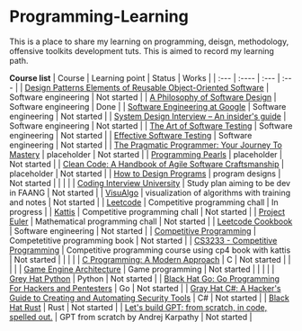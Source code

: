 # Programming-Learning
This is a place to share my learning on programming, deisgn, methodology, offensive toolkits development tuts. This is aimed to record my learning path.

**Course list**
| Course      | Learning point | Status     | Works	|
| :---        | :----          | :---       | :---	|
| [Design Patterns Elements of Reusable Object-Oriented Software](https://www.amazon.com/Design-Patterns-Elements-Reusable-Object-Oriented/dp/0201633612)	| Software engineering	| Not started	|
| [A Philosophy of Software Design](https://www.amazon.com/Philosophy-Software-Design-John-Ousterhout/dp/1732102201)	| Software engineering  | Done   |
| [Software Engineering at Google](https://abseil.io/resources/swe-book)	| Software engineering  | Not started   |
| [System Design Interview – An insider's guide](https://www.amazon.com/System-Design-Interview-insiders-Second/dp/B08CMF2CQF)	| Software engineering  | Not started   |
| [The Art of Software Testing](https://www.amazon.com/Art-Software-Testing-Glenford-Myers/dp/1118031962)	| Software engineering  | Not started   |
| [Effective Software Testing](https://www.manning.com/books/effective-software-testing)	| Software engineering  | Not started   |
| [The Pragmatic Programmer: Your Journey To Mastery](https://www.amazon.com/Pragmatic-Programmer-journey-mastery-Anniversary/dp/0135957052)	|	placeholder	|	Not started	|
| [Programming Pearls](https://www.amazon.com/Programming-Pearls-2nd-Jon-Bentley/dp/0201657880)	|	placeholder	|	Not started	|
| [Clean Code: A Handbook of Agile Software Craftsmanship](https://www.amazon.com/Clean-Code-Handbook-Software-Craftsmanship/dp/0132350882)	|	placeholder	|	Not started	|
| [How to Design Programs](https://htdp.org/)	|	program designs	|	Not started	|
| | |
| [Coding Interview University](https://github.com/jwasham/coding-interview-university)	|	Study plan aiming to be dev in FAANG	|	Not started	|
| [VisuAlgo](https://visualgo.net/en)	|	visualization of algorithms with training and notes	|	Not started	|
| [Leetcode](https://leetcode.com/)	|	Competitive programming chall	|	In progress	|
| [Kattis](https://open.kattis.com/)	|	Competitive programming chall   |       Not started     |
| [Project Euler](https://projecteuler.net/)	|	Mathematical programming chall	|	Not started	|
| [Leetcode Cookbook](https://books.halfrost.com/leetcode/)	| Software engineering	| Not started	|
| [Competitive Programming](https://cpbook.net/details?cp=4)	|	Competetitive programming book	|	Not started	|
| [CS3233 - Competitive Programming](https://www.comp.nus.edu.sg/~stevenha/cs3233.html)	|	Competitive programming course using cp4 book with kattis	|	Not started	|
| | |
| [C Programming: A Modern Approach](https://www.amazon.com/C-Programming-Modern-Approach-2nd/dp/0393979504)	|	C	|	Not started	|
| | |
| [Game Engine Architecture](https://www.gameenginebook.com/)	|	Game programming	|	Not started	|
| | |
| [Grey Hat Python](https://www.amazon.com/Gray-Hat-Python-Programming-Engineers/dp/1593271921)	| Python 	| Not started	|
| [Black Hat Go: Go Programming For Hackers and Pentesters](https://www.amazon.com/Black-Hat-Go-Programming-Pentesters/dp/1593278659)      | Go      | Not started   |
| [Gray Hat C#: A Hacker's Guide to Creating and Automating Security Tools](https://www.amazon.com/Gray-Hat-Creating-Automating-Security/dp/1593277598)      | C#      | Not started   |
| [Black Hat Rust](https://kerkour.com/black-hat-rust)      | Rust      | Not started   |
| [Let's build GPT: from scratch, in code, spelled out.](https://www.youtube.com/watch?v=kCc8FmEb1nY)	|	GPT from scratch by Andrej Karpathy	|	Not started	|
